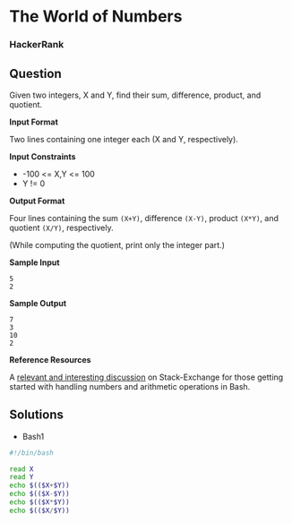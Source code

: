 # The World of Numbers

### HackerRank

## Question

Given two integers, X and Y, find their sum, difference, product, and quotient.

**Input Format** 

Two lines containing one integer each (X and Y, respectively).

**Input Constraints** 

* -100 <= X,Y <= 100
* Y != 0

**Output Format** 

Four lines containing the sum `(X+Y)`, difference `(X-Y)`, product `(X*Y)`, and quotient `(X/Y)`, respectively. 

(While computing the quotient, print only the integer part.)

**Sample Input**
```
5  
2
```

**Sample Output**
```
7
3
10
2
```

**Reference Resources** 

A <a href="https://unix.stackexchange.com/questions/93029/how-can-i-add-subtract-etc-two-numbers-with-bash">relevant and interesting discussion</a> on Stack-Exchange for those getting started with handling numbers and arithmetic operations in Bash.

## Solutions
* Bash1
```bash
#!/bin/bash

read X
read Y
echo $(($X+$Y))
echo $(($X-$Y))
echo $(($X*$Y))
echo $(($X/$Y))
```
